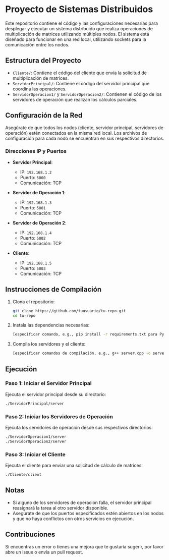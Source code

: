 # Proyecto de Sistemas Distribuidos

Este repositorio contiene el código y las configuraciones necesarias para desplegar y ejecutar un sistema distribuido que realiza operaciones de multiplicación de matrices utilizando múltiples nodos. El sistema está diseñado para funcionar en una red local, utilizando sockets para la comunicación entre los nodos.

## Estructura del Proyecto

- `Cliente/`: Contiene el código del cliente que envía la solicitud de multiplicación de matrices.
- `ServidorPrincipal/`: Contiene el código del servidor principal que coordina las operaciones.
- `ServidorOperacion1/` y `ServidorOperacion2/`: Contienen el código de los servidores de operación que realizan los cálculos parciales.

## Configuración de la Red

Asegúrate de que todos los nodos (cliente, servidor principal, servidores de operación) estén conectados en la misma red local. Los archivos de configuración para cada nodo se encuentran en sus respectivos directorios.

### Direcciones IP y Puertos

- **Servidor Principal**:
  - IP: `192.168.1.2`
  - Puerto: `5000`
  - Comunicación: TCP

- **Servidor de Operación 1**:
  - IP: `192.168.1.3`
  - Puerto: `5001`
  - Comunicación: TCP

- **Servidor de Operación 2**:
  - IP: `192.168.1.4`
  - Puerto: `5002`
  - Comunicación: TCP

- **Cliente**:
  - IP: `192.168.1.5`
  - Puerto: `5003`
  - Comunicación: TCP

## Instrucciones de Compilación

1. Clona el repositorio:
    ```bash
    git clone https://github.com/tuusuario/tu-repo.git
    cd tu-repo
    ```

2. Instala las dependencias necesarias:
    ```bash
    [especificar comando, e.g., pip install -r requirements.txt para Python]
    ```

3. Compila los servidores y el cliente:
    ```bash
    [especificar comandos de compilación, e.g., g++ server.cpp -o server para C++]
    ```

## Ejecución

### Paso 1: Iniciar el Servidor Principal
Ejecuta el servidor principal desde su directorio:

```bash
./ServidorPrincipal/server
```

### Paso 2: Iniciar los Servidores de Operación
Ejecuta los servidores de operación desde sus respectivos directorios:

```bash
./ServidorOperacion1/server
./ServidorOperacion2/server
```

### Paso 3: Iniciar el Cliente
Ejecuta el cliente para enviar una solicitud de cálculo de matrices:

```bash
./Cliente/client
```

## Notas

- Si alguno de los servidores de operación falla, el servidor principal reasignará la tarea al otro servidor disponible.
- Asegúrate de que los puertos especificados estén abiertos en los nodos y que no haya conflictos con otros servicios en ejecución.

## Contribuciones

Si encuentras un error o tienes una mejora que te gustaría sugerir, por favor abre un issue o envía un pull request.